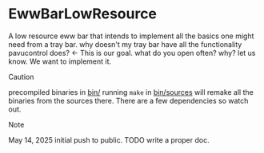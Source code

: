 # EwwBarLowResource
A low resource eww bar that intends to implement all the basics one might need from a tray bar. why doesn't my tray bar have all the functionality pavucontrol does? &lt;- This is our goal. what do you open often? why? let us know. We want to implement it.

>[!CAUTION]
>precompiled binaries in [bin/](https://github.com/LurkAndLoiter/nEwwBar/tree/main/bin) running `make` in [bin/sources](https://github.com/LurkAndLoiter/nEwwBar/tree/main/bin/source) will remake all the binaries from the sources there. There are a few dependencies so watch out. 

>[!NOTE]
>May 14, 2025 initial push to public. TODO write a proper doc.

